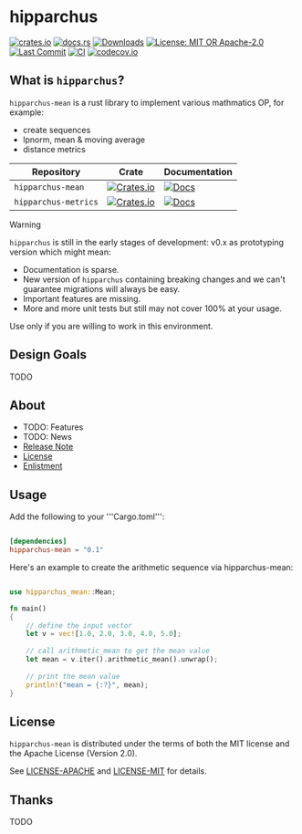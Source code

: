 # hipparchus

[![crates.io](https://img.shields.io/crates/v/hipparchus-mean.svg)](https://crates.io/crates/hipparchus-mean)
[![docs.rs](https://docs.rs/hipparchus-mean/badge.svg)](https://docs.rs/hipparchus-mean/latest/hipparchus-mean/)
[![Downloads](https://img.shields.io/crates/d/hipparchus-mean.svg)](https://crates.io/crates/hipparchus-mean)
[![License: MIT OR Apache-2.0](https://img.shields.io/github/license/web3nemo/hipparchus.svg?style=flat-square)](#license)
[![Last Commit](https://img.shields.io/github/last-commit/web3nemo/hipparchus.svg?style=flat-square)](https://github.com/web3nemo/hipparchus)
[![CI](https://github.com/web3nemo/hipparchus/actions/workflows/ci.yml/badge.svg)](https://github.com/web3nemo/hipparchus/actions/workflows/ci.yml)
[![codecov.io](https://codecov.io/github/web3nemo/hipparchus/coverage.svg)](https://codecov.io/gh/web3nemo/hipparchus)

## What is ``hipparchus``? 

``hipparchus-mean`` is a rust library to implement various mathmatics OP, for example:
- create sequences
- lpnorm, mean & moving average
- distance metrics

| Repository | Crate | Documentation |
| ---------- | ----- | ------------- |
| ``hipparchus-mean`` | [![Crates.io](https://img.shields.io/crates/v/hipparchus-mean.svg)](https://crates.io/crates/hipparchus-mean) | [![Docs](https://docs.rs/hipparchus-mean/badge.svg)](https://docs.rs/hipparchus-mean/latest/hipparchus-mean/) |
| ``hipparchus-metrics`` | [![Crates.io](https://img.shields.io/crates/v/hipparchus-metrics.svg)](https://crates.io/crates/hipparchus-metrics) | [![Docs](https://docs.rs/hipparchus-metrics/badge.svg)](https://docs.rs/hipparchus-metrics/latest/hipparchus-metrics/) |

> [!WARNING] 
> ``hipparchus`` is still in the early stages of development: v0.x as prototyping version which might mean:
>   - Documentation is sparse.
>   - New version of ``hipparchus`` containing breaking changes and we can't guarantee migrations will always be easy.
>   - Important features are missing.
>   - More and more unit tests but still may not cover 100% at your usage. 
> 
> Use only if you are willing to work in this environment.

## Design Goals

TODO

## About

- TODO: Features
- TODO: News
- [Release Note](./RELEASE.md)
- [License](#license)
- [Enlistment](./ENLISTMENT.md)

## Usage

Add the following to your '''Cargo.toml''':

```toml

[dependencies]
hipparchus-mean = "0.1"

```

Here's an example to create the arithmetic sequence via hipparchus-mean:

```rust

use hipparchus_mean::Mean;

fn main()
{
    // define the input vector
    let v = vec![1.0, 2.0, 3.0, 4.0, 5.0];
    
    // call arithmetic_mean to get the mean value
    let mean = v.iter().arithmetic_mean().unwrap();
    
    // print the mean value
    println!("mean = {:?}", mean);
}

```

## License

``hipparchus-mean`` is distributed under the terms of both the MIT license and the Apache License (Version 2.0). 

See [LICENSE-APACHE](./LICENSE-APACHE) and [LICENSE-MIT](./LICENSE-MIT) for details.

## Thanks

TODO
